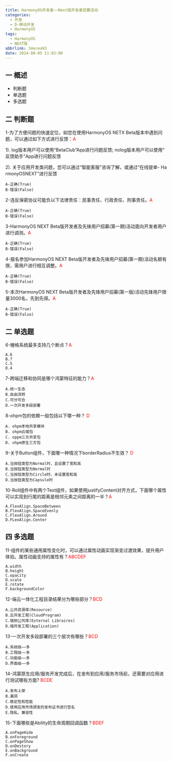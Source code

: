 ```yaml
---
title: HarmonyOS开发者——Next版开发者招募活动
categories:
  - 开发
  - D-移动开发
  - HarmonyOS
tags:
  - HarmonyOS
  - NEXT版
abbrlink: 34ecea93
date: 2024-08-05 11:02:00
---
```

## 一 概述

* 判断题
* 单选题
* 多选题

<!--more-->

## 二 判断题

1-为了方便问题的快速定位，如您在使用HarmonyOS NETX Beta版本中遇到问题，可以通过如下方式进行反馈：<font color=red>A</font>

1). log版本用户可以使用“BetaClub”App进行问题反馈; nolog版本用户可以使用“ 反馈助手”App进行问题反馈

2). 关于应用开发类问题，您可以通过“智能客服”咨询了解，或通过“在线提单- Ha rmonyOSNEXT”进行反馈

```
A-正确(True)
B-错误(False)
```

2-违反保密协议可能负以下法律责任：民事责任、行政责任、刑事责任。<font color=red>A</font>

```
A-正确(True)
B-错误(False)
```

3-HarmonyOS NEXT Beta版开发者及先锋用户招募(第一期)活动面向开发者用户进行调测。<font color=red>A</font>

```
A-正确(True)
B-错误(False)
```

4-报名参加HarmonyOS NEXT Beta版开发者及先锋用户招募(第一期)活动名额有限，需用户进行相互调整。<font color=red>A</font>

```
A-正确(True)
B-错误(False)
```

5-本次HarmonyOS NEXT Beta版开发者及先锋用户招募(第一版)活动先锋用户限量3000名，先到先得。<font color=red>A</font>

```
A-正确(True)
B-错误(False)
```

## 二 单选题

6-栅格系统最多支持几个断点？<font color=red>A</font>

```
A.6
B.7
C.5
D.4
```

7-跨端迁移和协同是哪个鸿蒙特征的能力？<font color=red>A</font>

```
A.统一生态
B.自由流转
C.可分可合
D.一次开发多段部署
```

8-ohpm包的依赖一般包括以下哪一种？ <font color=red>D</font>

```
A. ohpm本地共享模块
B. ohpm云端包
C. oppm三方共享包
D. ohpm原生三方包
```

9-关于Button组件，下面哪一种情况下borderRadius不生效？  <font color=red>D</font>

```
A.当按钮类型为Normal时，且设置了宽和高
B.当按钮类型为Normal时
C.当按钮类型为Circle时，未设置宽和高
D.当按钮类型为Capsule时
```

10-Roll组件中有两个Text组件，如果使用justifyContent对齐方式，下面哪个属性可以实现到行尾的距离是相邻元素之间距离的一半？<font color=red>A</font>

```
A.FlexAlign.SpaceBetween
B.FlexAlign.SpaceEvenly
C.FlexAlign.Around
D.FLexAlign.Center
```

## 四 多选题

11-组件的某些通用属性变化时，可以通过属性动画实现渐变过渡效果，提升用户体验。属性动画支持的属性有？<font color=red>ABCDEF</font>

```
A.width
B.height
C.opacity
D.scale
E.rotate
F.backgroundColor
```

12-端云一体化工程目录结果分为哪些部分？<font color=red>BCD</font>

```
A.公共资源库(Resource)
B.云开发工程(CloudProgram)
C.端侧公共库(External Libraires)
D.端开发工程(Application)
```

13-一次开发多段部署的三个层次有哪些？<font color=red>BCD</font>

```
A.系统级——多
B.工程级——多
C.功能级——多
D.界面级——多
```

14-鸿蒙原生应用/服务开发完成后，在发布到应用/服务市场前，还需要对应用进行测试哪些方面? <font color=red>BCDE</font>

```
A.发布上架
B.漏洞
C.稳定性和性能
D.使用应用市场颁发的发布证书进行签名
E.隐私、兼容性
```

15-下面哪些是Ability的生命周期回调函数？<font color=red>BDEF</font>

```
A.onPageHide
B.onForeground
C.onPageShow
D.onDestory
E.onBackground
F.onCreate
```

